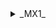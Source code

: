 <details>
<summary>_MX1_</summary>

| Device | NTP | SERVICES | SNMP | SYSLOG | SYSTEM | TACACS |
| :---: | :---: | :---: | :---: | :---: | :---: |:---: |
| mx1 | NOT OK | NOT OK | NOT OK | NOT OK | NOT OK |NOT OK |
<details>
<summary>MX1 ntp issues:</summary>


```
[edit system ntp]
-   boot-server 192.168.122.1;
[edit system ntp]
+    authentication-key 24 type md5 value "$9$ZfDkPz39pu1zFcyKvLX"; ## SECRET-DATA
[edit system ntp]
+    server 10.1.10.6 key 24; ## SECRET-DATA
+    server 10.1.10.7 key 24; ## SECRET-DATA
+    server 10.1.10.4 key 24; ## SECRET-DATA
+    server 10.1.10.5 key 24; ## SECRET-DATA
-    server 192.168.122.1;
[edit system ntp]
+   trusted-key 24;
+   source-address 192.168.122.10;
```
</details>
</details>
